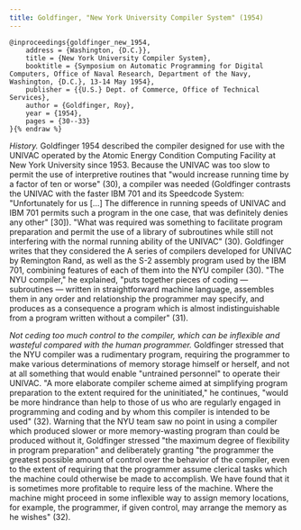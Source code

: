 ```yaml
---
title: Goldfinger, "New York University Compiler System" (1954)
---
```


```bibtex{% raw %}
@inproceedings{goldfinger_new_1954,
	address = {Washington, {D.C.}},
	title = {New York University Compiler System},
	booktitle = {Symposium on Automatic Programming for Digital Computers, Office of Naval Research, Department of the Navy, Washington, {D.C.}, 13-14 May 1954},
	publisher = {{U.S.} Dept. of Commerce, Office of Technical Services},
	author = {Goldfinger, Roy},
	year = {1954},
	pages = {30--33}
}{% endraw %}
```


*History.* Goldfinger 1954 described the compiler designed for use with the UNIVAC operated by the Atomic Energy Condition Computing Facility at New York University since 1953. Because the UNIVAC was too slow to permit the use of interpretive routines that "would increase running time by a factor of ten or worse" (30), a compiler was needed (Goldfinger contrasts the UNIVAC with the faster IBM 701 and its Speedcode System: "Unfortunately for us […] The difference in running speeds of UNIVAC and IBM 701 permits such a program in the one case, that was definitely denies any other" [30]). "What was required was something to facilitate program preparation and permit the use of a library of subroutines while still not interfering with the normal running ability of the UNIVAC" (30). Goldfinger writes that they considered the A series of compilers developed for UNIVAC by Remington Rand, as well as the S-2 assembly program used by the IBM 701, combining features of each of them into the NYU compiler (30). "The NYU compiler," he explained, "puts together pieces of coding — subroutines — written in straightforward machine language, assembles them in any order and relationship the programmer may specify, and produces as a consequence a program which is almost indistinguishable from a program written without a compiler" (31).

*Not ceding too much control to the compiler, which can be inflexible and wasteful compared with the human programmer.* Goldfinger stressed that the NYU compiler was a rudimentary program, requiring the programmer to make various determinations of memory storage himself or herself, and not at all something that would enable "untrained personnel" to operate their UNIVAC. "A more elaborate compiler scheme aimed at simplifying program preparation to the extent required for the uninitiated," he continues, "would be more hindrance than help to those of us who are regularly engaged in programming and coding and by whom this compiler is intended to be used" (32). Warning that the NYU team saw no point in using a compiler which produced slower or more memory-wasting program than could be produced without it, Goldfinger stressed "the maximum degree of flexibility in program preparation" and deliberately granting "the programmer the greatest possible amount of control over the behavior of the compiler, even to the extent of requiring that the programmer assume clerical tasks which the machine could otherwise be made to accomplish. We have found that it is sometimes more profitable to require less of the machine. Where the machine might proceed in some inflexible way to assign memory locations, for example, the programmer, if given control, may arrange the memory as he wishes" (32).
